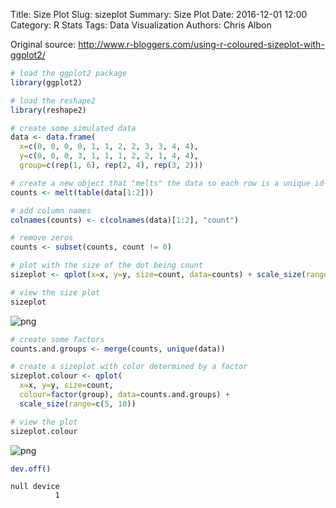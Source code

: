 Title: Size Plot
Slug: sizeplot
Summary: Size Plot
Date: 2016-12-01 12:00
Category: R Stats
Tags: Data Visualization
Authors: Chris Albon


Original source: http://www.r-bloggers.com/using-r-coloured-sizeplot-with-ggplot2/


```R
# load the ggplot2 package
library(ggplot2)

# load the reshape2
library(reshape2)
```


```R
# create some simulated data
data <- data.frame(
  x=c(0, 0, 0, 0, 1, 1, 2, 2, 3, 3, 4, 4),
  y=c(0, 0, 0, 3, 1, 1, 1, 2, 2, 1, 4, 4),
  group=c(rep(1, 6), rep(2, 4), rep(3, 2)))
```


```R
# create a new object that "melts" the data so each row is a unique id-variable combination
counts <- melt(table(data[1:2]))
```


```R
# add column names
colnames(counts) <- c(colnames(data)[1:2], "count")
```


```R
# remove zeros
counts <- subset(counts, count != 0)
```


```R
# plot with the size of the dot being count
sizeplot <- qplot(x=x, y=y, size=count, data=counts) + scale_size(range=c(5, 10))
```


```R
# view the size plot
sizeplot
```









![png]({filename}/images/sizeplot_files/sizeplot_7_1.png)



```R
# create some factors
counts.and.groups <- merge(counts, unique(data))
```


```R
# create a sizeplot with color determined by a factor
sizeplot.colour <- qplot(
  x=x, y=y, size=count,
  colour=factor(group), data=counts.and.groups) +
  scale_size(range=c(5, 10))
```


```R
# view the plot
sizeplot.colour
```









![png]({filename}/images/sizeplot_files/sizeplot_10_1.png)



```R
dev.off()
```




    null device
              1
